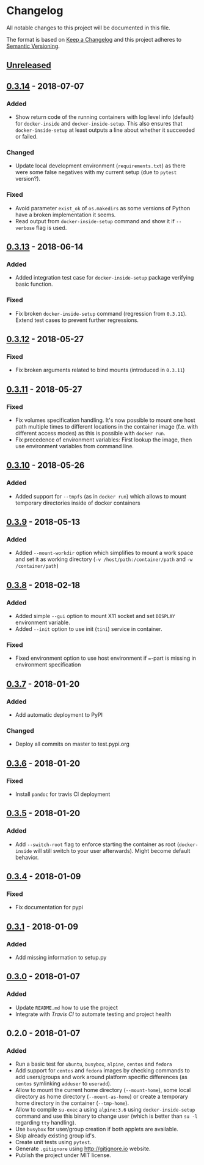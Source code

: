# Changelog
All notable changes to this project will be documented in this file.

The format is based on [Keep a Changelog](http://keepachangelog.com/en/1.0.0/)
and this project adheres to [Semantic Versioning](http://semver.org/spec/v2.0.0.html).

## [Unreleased]

## [0.3.14] - 2018-07-07
### Added
- Show return code of the running containers with log level info (default) for `docker-inside` and
  `docker-inside-setup`. This also ensures that `docker-inside-setup` at least outputs a line
  about whether it succeeded or failed.
### Changed
- Update local development environment (`requirements.txt`) as there were some false negatives with
  my current setup (due to `pytest` version?).
### Fixed
- Avoid parameter `exist_ok` of `os.makedirs` as some versions of Python have a broken
  implementation it seems.
- Read output from `docker-inside-setup` command and show it if `--verbose` flag is used.

## [0.3.13] - 2018-06-14
### Added
- Added integration test case for `docker-inside-setup` package verifying basic function.
### Fixed
- Fix broken `docker-inside-setup` command (regression from `0.3.11`). Extend test cases to prevent
  further regressions.

## [0.3.12] - 2018-05-27
### Fixed
- Fix broken arguments related to bind mounts (introduced in `0.3.11`)

## [0.3.11] - 2018-05-27
### Fixed
- Fix volumes specification handling. It's now possible to mount one host path multiple times
  to different locations in the container image (f.e. with different access modes) as this is
  possible with `docker run`.
- Fix precedence of environment variables: First lookup the image, then use environment variables
  from command line.

## [0.3.10] - 2018-05-26
### Added
- Added support for `--tmpfs` (as in `docker run`) which allows to mount temporary directories
  inside of docker containers

## [0.3.9] - 2018-05-13
### Added
- Added `--mount-workdir` option which simplifies to mount a work space and set it as working
  directory (`-v /host/path:/container/path` and `-w /container/path`)

## [0.3.8] - 2018-02-18
### Added
- Added simple `--gui` option to mount X11 socket and set `DISPLAY` environment variable.
- Added `--init` option to use init (`tini`) service in container.
### Fixed
- Fixed environment option to use host environment if `=`-part is missing in environment
  specification

## [0.3.7] - 2018-01-20
### Added
- Add automatic deployment to PyPI
### Changed
- Deploy all commits on master to test.pypi.org

## [0.3.6] - 2018-01-20
### Fixed
- Install `pandoc` for travis CI deployment

## [0.3.5] - 2018-01-20
### Added
- Add `--switch-root` flag to enforce starting the container as root (`docker-inside` will still
  switch to your user afterwards). Might become default behavior.

## [0.3.4] - 2018-01-09
### Fixed
- Fix documentation for pypi

## [0.3.1] - 2018-01-09
### Added
- Add missing information to setup.py

## [0.3.0] - 2018-01-07
### Added
- Update `README.md` how to use the project
- Integrate with *Travis CI* to automate testing and project health

## 0.2.0 - 2018-01-07
### Added
- Run a basic test for `ubuntu`, `busybox`, `alpine`, `centos` and `fedora`
- Add support for `centos` and `fedora` images by checking commands to add users/groups and
  work around platform specific differences (as `centos` symlinking `adduser` to `useradd`).
- Allow to mount the current home directory (`--mount-home`), some local directory as home
  directory (`--mount-as-home`) or create a temporary home directory in the container (`--tmp-home`).
- Allow to compile `su-exec` a using `alpine:3.6` using `docker-inside-setup` command and use this
  binary to change user (which is better than `su -l` regarding `tty` handling).
- Use `busybox` for user/group creation if both applets are available.
- Skip already existing group id's.
- Create unit tests using `pytest`.
- Generate `.gitignore` using http://gitignore.io website.
- Publish the project under MIT license.

[Unreleased]: https://github.com/boon-code/docker-inside/compare/0.3.14...HEAD
[0.3.14]: https://github.com/boon-code/docker-inside/compare/0.3.13...0.3.14
[0.3.13]: https://github.com/boon-code/docker-inside/compare/0.3.12...0.3.13
[0.3.12]: https://github.com/boon-code/docker-inside/compare/0.3.11...0.3.12
[0.3.11]: https://github.com/boon-code/docker-inside/compare/0.3.10...0.3.11
[0.3.10]: https://github.com/boon-code/docker-inside/compare/0.3.9...0.3.10
[0.3.9]: https://github.com/boon-code/docker-inside/compare/0.3.8...0.3.9
[0.3.8]: https://github.com/boon-code/docker-inside/compare/0.3.7...0.3.8
[0.3.7]: https://github.com/boon-code/docker-inside/compare/0.3.6a1...0.3.7
[0.3.6]: https://github.com/boon-code/docker-inside/compare/0.3.5...0.3.6a1
[0.3.5]: https://github.com/boon-code/docker-inside/compare/0.3.4...0.3.5
[0.3.4]: https://github.com/boon-code/docker-inside/compare/0.3.1...0.3.4
[0.3.1]: https://github.com/boon-code/docker-inside/compare/0.3.0...0.3.1
[0.3.0]: https://github.com/boon-code/docker-inside/compare/0.2.0...0.3.0
